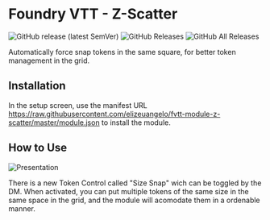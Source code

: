 # Foundry VTT - Z-Scatter

![GitHub release (latest SemVer)](https://img.shields.io/github/v/release/elizeuangelo/fvtt-module-z-scatter)
![GitHub Releases](https://img.shields.io/github/downloads/elizeuangelo/fvtt-module-z-scatter/latest/total)
![GitHub All Releases](https://img.shields.io/github/downloads/elizeuangelo/fvtt-module-z-scatter/total?label=downloads)

Automatically force snap tokens in the same square, for better token management in the grid.

## Installation

In the setup screen, use the manifest URL https://raw.githubusercontent.com/elizeuangelo/fvtt-module-z-scatter/master/module.json to install the module.

## How to Use

![Presentation](https://raw.githubusercontent.com/elizeuangelo/fvtt-module-z-scatter/assets/presentation.gif)

There is a new Token Control called "Size Snap" wich can be toggled by the DM.
When activated, you can put multiple tokens of the same size in the same space in the grid, and the module will acomodate them in a ordenable manner.
